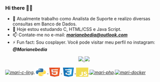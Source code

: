 ### <b>Hi there</b> 👋🏽

- 🔭 Atualmente trabalho como Analista de Suporte e realizo diversas consultas em Banco de Dados.
- 🌱 Hoje estou estudando C, HTML/CSS e Java Script.
- 📫 Contate-me no e-mail: <i><b>marianebedia@outlook.com</b></i>
- ⚡ Fun fact: Sou cosplayer. Você pode visitar meu perfil no instagram: <i><b>@Marianebedia</b><i/>

<div align="center">
  <a href="https://github.com/SpeciousSoup956">
  <img height="180em" src="https://github-readme-stats.vercel.app/api?username=SpeciousSoup956&show_icons=true&theme=jolly&include_all_commits=true&count_private=true"/>
  <img height="180em" src="https://github-readme-stats.vercel.app/api/top-langs/?username=SpeciousSoup956&layout=compact&langs_count=7&theme=jolly"/>
</div>
  
  <div style="display: inline_block"><br>
  <img align="center" alt="mari-c-ling" height="30" width="30" src="https://img.icons8.com/color/48/000000/c-programming.png">
  <img align="center" alt="Rafa-Python" height="30" width="40" src="https://raw.githubusercontent.com/devicons/devicon/master/icons/python/python-original.svg"> 
  <img align="center" alt="mari-HTML" height="30" width="40" src="https://raw.githubusercontent.com/devicons/devicon/master/icons/html5/html5-original.svg">
  <img align="center" alt="mari-CSS" height="30" width="40" src="https://raw.githubusercontent.com/devicons/devicon/master/icons/css3/css3-original.svg">
  <img align="center" alt="mari-Js" height="30" width="40" src="https://raw.githubusercontent.com/devicons/devicon/master/icons/javascript/javascript-plain.svg">
  <img align="center" alt="mari-php" height="30" width="40" src="https://cdn.jsdelivr.net/gh/devicons/devicon/icons/php/php-original.svg"> 
  <img align="center" alt="mari-docker" height="30" width="40" src="https://cdn.jsdelivr.net/gh/devicons/devicon/icons/docker/docker-original-wordmark.svg">
   
    


</div>
  
